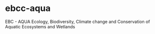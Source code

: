 # ebcc-aqua
EBC - AQUA
Ecology, Biodiversity, Climate change and Conservation of Aquatic Ecosystems and Wetlands

